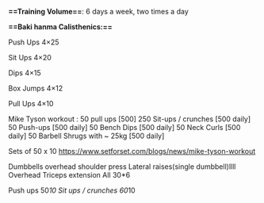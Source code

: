 
**==Training Volume==**:
6 days a week, two times a day


**==Baki hanma Calisthenics:==**

Push Ups
4×25

Sit Ups
4×20

Dips
4×15

Box Jumps
4×12

Pull Ups
4×10



Mike Tyson workout :
50 pull ups [500]
250 Sit-ups / crunches [500 daily]
50 Push-ups [500 daily]
50 Bench Dips [500 daily]
50 Neck Curls [500 daily]
50 Barbell Shrugs with ~ 25kg [500 daily]

Sets of 50 x 10
https://www.setforset.com/blogs/news/mike-tyson-workout


Dumbbells overhead shoulder press 
Lateral raises(single dumbbell)llll
Overhead Triceps extension
All 30*6

Push ups 50*10 
Sit ups / crunches 60*10











